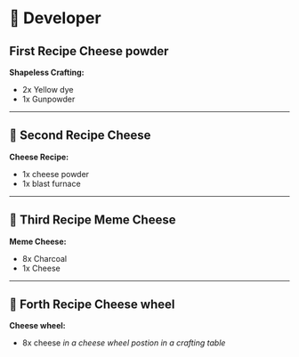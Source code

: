 # 🍳 Developer

## First Recipe Cheese powder

**Shapeless Crafting:**
- 2x Yellow dye  
- 1x Gunpowder 

---

## 🧀 Second Recipe Cheese

**Cheese Recipe:**
- 1x cheese powder
- 1x blast furnace

---

## 🧀 Third Recipe Meme Cheese

**Meme Cheese:**
-  8x Charcoal
-  1x Cheese

---

## 🧀 Forth Recipe Cheese wheel

**Cheese wheel:**
-  8x cheese
*in a cheese wheel postion in a crafting table*
